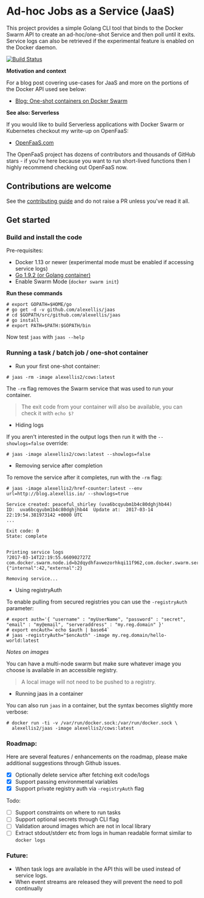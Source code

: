 # Ad-hoc Jobs as a Service (JaaS)

This project provides a simple Golang CLI tool that binds to the Docker Swarm API to create an ad-hoc/one-shot Service and then poll until it exits. Service logs can also be retrieved if the experimental feature is enabled on the Docker daemon.

[![Build Status](https://travis-ci.org/alexellis/jaas.svg?branch=master)](https://travis-ci.org/alexellis/jaas)

**Motivation and context**

For a blog post covering use-cases for JaaS and more on the portions of the Docker API used see below:

* [Blog: One-shot containers on Docker Swarm](http://blog.alexellis.io/containers-on-swarm/)

**See also: Serverless**

If you would like to build Serverless applications with Docker Swarm or Kubernetes checkout my write-up on OpenFaaS:

* [OpenFaaS.com](https://www.openfaas.com)

The OpenFaaS project has dozens of contributors and thousands of GitHub stars - if you're here because you want to run short-lived functions then I highly recommend checking out OpenFaaS now.

## Contributions are welcome

See the [contributing guide](CONTRIBUTING.md) and do not raise a PR unless you've read it all.

## Get started

### Build and install the code

Pre-requisites:

* Docker 1.13 or newer (experimental mode must be enabled if accessing service logs)
* [Go 1.9.2 (or Golang container)](https://golang.org/dl/)
* Enable Swarm Mode (`docker swarm init`)

**Run these commands**

```
# export GOPATH=$HOME/go
# go get -d -v github.com/alexellis/jaas
# cd $GOPATH/src/github.com/alexellis/jaas
# go install
# export PATH=$PATH:$GOPATH/bin
```

Now test `jaas` with `jaas --help`

### Running a task / batch job / one-shot container

* Run your first one-shot container:

```
# jaas -rm -image alexellis2/cows:latest
```

The `-rm` flag removes the Swarm service that was used to run your container. 

> The exit code from your container will also be available, you can check it with `echo $?`

* Hiding logs

If you aren't interested in the output logs then run it with the `--showlogs=false` override:

```
# jaas -image alexellis2/cows:latest --showlogs=false
```

* Removing service after completion

To remove the service after it completes, run with the `-rm` flag:

```
# jaas -image alexellis2/href-counter:latest --env url=http://blog.alexellis.io/ --showlogs=true

Service created: peaceful_shirley (uva6bcqyubm1b4c80dghjhb44)
ID:  uva6bcqyubm1b4c80dghjhb44  Update at:  2017-03-14 22:19:54.381973142 +0000 UTC
...

Exit code: 0
State: complete


Printing service logs
?2017-03-14T22:19:55.660902727Z com.docker.swarm.node.id=b2dqydhfavwezorhkqi11f962,com.docker.swarm.service.id=uva6bcqyubm1b4c80dghjhb44,com.docker.swarm.task.id=yruxuawdipz2v5n0wvvm8ib0r {"internal":42,"external":2}

Removing service...
```

* Using registryAuth

To enable pulling from secured registries you can use the `-registryAuth` parameter:
```
# export auth='{ "username" : "myUserName", "password" : "secret", "email" : "my@email", "serveraddress" : "my.reg.domain" }'
# export encAuth=`echo $auth | base64`
# jaas -registryAuth="$encAuth" -image my.reg.domain/hello-world:latest
```

*Notes on images*

You can have a multi-node swarm but make sure whatever image you choose is available in an accessible registry.

> A local image will not need to be pushed to a registry.

* Running jaas in a container

You can also run `jaas` in a container, but the syntax becomes slightly more verbose:

```
# docker run -ti -v /var/run/docker.sock:/var/run/docker.sock \
  alexellis2/jaas -image alexellis2/cows:latest
```

### Roadmap:

Here are several features / enhancements on the roadmap, please make additional suggestions through Github issues.

* [x] Optionally delete service after fetching exit code/logs
* [x] Support passing environmental variables
* [x] Support private registry auth via `-registryAuth` flag

Todo:

* [ ] Support constraints on where to run tasks
* [ ] Support optional secrets through CLI flag
* [ ] Validation around images which are not in local library
* [ ] Extract stdout/stderr etc from logs in human readable format similar to `docker logs`

### Future:

* When task logs are available in the API this will be used instead of service logs.
* When event streams are released they will prevent the need to poll continually
